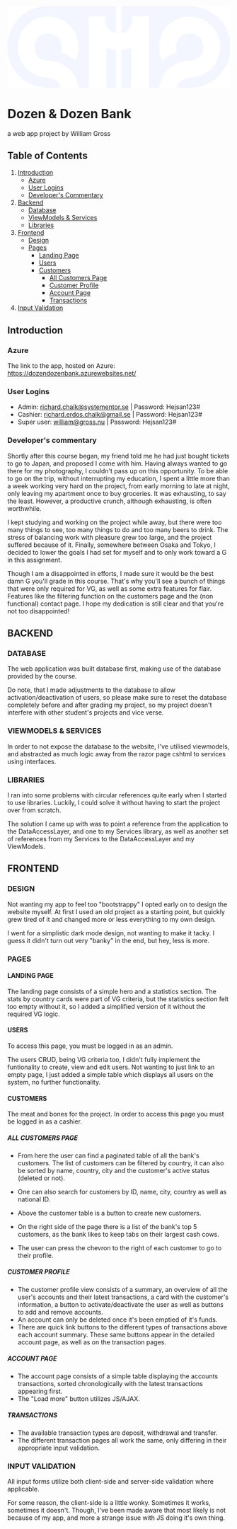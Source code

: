 <p align="center">
  <img src="BankWebApp/wwwroot/images/logo/DozenDozen-logo-alternate.svg" alt="Dozen & Dozen Bank Logo">
</p>

# Dozen & Dozen Bank
  a web app project by William Gross

## Table of Contents
1. [Introduction](#introduction)
   - [Azure](#azure)
   - [User Logins](#user-logins)
   - [Developer's Commentary](#developers-commentary)
2. [Backend](#backend)
   - [Database](#database)
   - [ViewModels & Services](#viewmodels--services)
   - [Libraries](#libraries)
3. [Frontend](#frontend)
   - [Design](#design)
   - [Pages](#pages)
     - [Landing Page](#landing-page)
     - [Users](#users)
     - [Customers](#customers)
       - [All Customers Page](#all-customers-page)
       - [Customer Profile](#customer-profile)
       - [Account Page](#account-page)
       - [Transactions](#transactions)
4. [Input Validation](#input-validation)

## Introduction
### Azure
The link to the app, hosted on Azure: https://dozendozenbank.azurewebsites.net/

### User Logins
- Admin: richard.chalk@systementor.se | Password: Hejsan123#
- Cashier: richard.erdos.chalk@gmail.se | Password: Hejsan123#
- Super user: william@gross.nu | Password: Hejsan123#

### Developer's commentary
 Shortly after this course began, my friend told me he had just bought tickets to go to Japan, and proposed I come with him. Having always wanted to go there for my photography, I couldn't pass up on this opportunity.
 To be able to go on the trip, without interrupting my education, I spent a little more than a week working very hard on the project, from early morning to late at night, only leaving my apartment once to buy groceries.
 It was exhausting, to say the least. However, a productive crunch, although exhausting, is often worthwhile.

 I kept studying and working on the project while away, but there were too many things to see, too many things to do and too many beers to drink. The stress of balancing work with pleasure grew too large, and the project suffered because of it.
 Finally, somewhere between Osaka and Tokyo, I decided to lower the goals I had set for myself and to only work toward a G in this assignment.
 
 Though I am a disappointed in efforts, I made sure it would be the best damn G you'll grade in this course. That's why you'll see a bunch of things that were only required for VG, as well as some extra features for flair. Features like the filtering function on the customers page and the (non functional) contact page. I hope my dedication is still clear and that you're not too disappointed!

 ## BACKEND

### DATABASE
The web application was built database first, making use of the database provided by the course.

Do note, that I made adjustments to the database to allow activation/deactivation of users, so please make sure to reset the database completely before and after grading my project, so my project doesn't interfere with other student's projects and vice verse.

### VIEWMODELS & SERVICES
In order to not expose the database to the website, I've utilised viewmodels, and abstracted as much logic away from the razor page cshtml to services using interfaces.

### LIBRARIES
I ran into some problems with circular references quite early when I started to use libraries. Luckily, I could solve it without having to start the project over from scratch.

The solution I came up with was to point a reference from the application to the DataAccessLayer, and one to my Services library, as well as another set of references from my Services to the DataAccessLayer and my ViewModels.

## FRONTEND

### DESIGN
Not wanting my app to feel too "bootstrappy" I opted early on to design the website myself. At first I used an old project as a starting point, but quickly grew tired of it and changed more or less everything to my own design.

I went for a simplistic dark mode design, not wanting to make it tacky. I guess it didn't turn out very "banky" in the end, but hey, less is more.

### PAGES

#### LANDING PAGE
The landing page consists of a simple hero and a statistics section. The stats by country cards were part of VG criteria, but the statistics section felt too empty without it, so I added a simplified version of it without the required VG logic.

#### USERS
To access this page, you must be logged in as an admin.

The users CRUD, being VG criteria too, I didn't fully implement the funtionality to create, view and edit users. Not wanting to just link to an empty page, I just added a simple table which displays all users on the system, no further functionality.

#### CUSTOMERS
The meat and bones for the project. In order to access this page you must be logged in as a cashier.

##### ALL CUSTOMERS PAGE

- From here the user can find a paginated table of all the bank's customers. The list of customers can be filtered by country, it can also be sorted by name, country, city and the customer's active status (deleted or not).

- One can also search for customers by ID, name, city, country as well as national ID.

- Above the customer table is a button to create new customers.

- On the right side of the page there is a list of the bank's top 5 customers, as the bank likes to keep tabs on their largest cash cows.

- The user can press the chevron to the right of each customer to go to their profile.

##### CUSTOMER PROFILE
- The customer profile view consists of a summary, an overview of all the user's accounts and their latest transactions, a card with the customer's information, a button to activate/deactivate the user as well as buttons to add and remove accounts.
- An account can only be deleted once it's been emptied of it's funds.
- There are quick link buttons to the different types of transactions above each account summary. These same buttons appear in the detailed account page, as well as on the transaction pages.

##### ACCOUNT PAGE
- The account page consists of a simple table displaying the accounts transactions, sorted chronologically with the latest transactions appearing first.
- The "Load more" button utilizes JS/AJAX.

##### TRANSACTIONS
- The available transaction types are deposit, withdrawal and transfer.
- The different transaction pages all work the same, only differing in their appropriate input validation.

### INPUT VALIDATION
All input forms utilize both client-side and server-side validation where applicable.

For some reason, the client-side is a little wonky. Sometimes it works, sometimes it doesn't. Though, I've been made aware that most likely is not because of my app, and more a strange issue with JS doing it's own thing.
